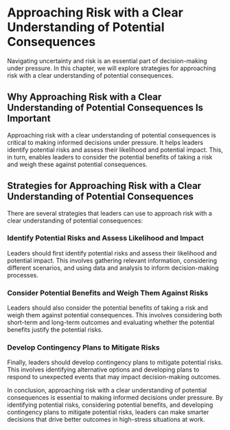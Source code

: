 Approaching Risk with a Clear Understanding of Potential Consequences
=================================================================================================================

Navigating uncertainty and risk is an essential part of decision-making under pressure. In this chapter, we will explore strategies for approaching risk with a clear understanding of potential consequences.

Why Approaching Risk with a Clear Understanding of Potential Consequences Is Important
--------------------------------------------------------------------------------------

Approaching risk with a clear understanding of potential consequences is critical to making informed decisions under pressure. It helps leaders identify potential risks and assess their likelihood and potential impact. This, in turn, enables leaders to consider the potential benefits of taking a risk and weigh these against potential consequences.

Strategies for Approaching Risk with a Clear Understanding of Potential Consequences
------------------------------------------------------------------------------------

There are several strategies that leaders can use to approach risk with a clear understanding of potential consequences:

### Identify Potential Risks and Assess Likelihood and Impact

Leaders should first identify potential risks and assess their likelihood and potential impact. This involves gathering relevant information, considering different scenarios, and using data and analysis to inform decision-making processes.

### Consider Potential Benefits and Weigh Them Against Risks

Leaders should also consider the potential benefits of taking a risk and weigh them against potential consequences. This involves considering both short-term and long-term outcomes and evaluating whether the potential benefits justify the potential risks.

### Develop Contingency Plans to Mitigate Risks

Finally, leaders should develop contingency plans to mitigate potential risks. This involves identifying alternative options and developing plans to respond to unexpected events that may impact decision-making outcomes.

In conclusion, approaching risk with a clear understanding of potential consequences is essential to making informed decisions under pressure. By identifying potential risks, considering potential benefits, and developing contingency plans to mitigate potential risks, leaders can make smarter decisions that drive better outcomes in high-stress situations at work.
